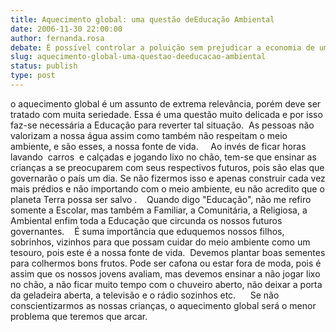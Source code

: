 ```yaml
---
title: Aquecimento global: uma questão deEducação Ambiental
date: 2006-11-30 22:00:00
author: fernanda.rosa
debate: É possível controlar a poluição sem prejudicar a economia de um país?
slug: aquecimento-global-uma-questao-deeducacao-ambiental
status: publish 
type: post
---
```


o aquecimento global é um assunto de extrema relevância, porém deve ser tratado com muita seriedade. Essa é uma questão muito delicada e por isso faz-se necessária a Educação para reverter tal situação.  As pessoas não valorizam a nossa água assim como também não respeitam o meio ambiente, e são esses, a nossa fonte de vida.     Ao invés de ficar horas lavando  carros  e calçadas e jogando lixo no chão, tem-se que ensinar as crianças a se preocuparem com seus respectivos futuros, pois são elas que governarão o país um dia. Se não fizermos isso e apenas construir cada vez mais prédios e não importando com o meio ambiente, eu não acredito que o planeta Terra possa ser salvo .    Quando digo "Educação", não me refiro somente a Escolar, mas também a Familiar, a Comunitária, a Religiosa, a Ambiental enfim toda a Educação que circunda os nossos futuros governantes.    É suma importância que eduquemos nossos filhos, sobrinhos, vizinhos para que possam cuidar do meio ambiente como um tesouro, pois este é a nossa fonte de vida.  Devemos plantar boas sementes para colhermos bons frutos. Pode ser cafona ou estar fora de moda, pois é assim que os nossos jovens avaliam, mas devemos ensinar a não jogar lixo no chão, a não ficar muito tempo com o chuveiro aberto, não deixar a porta da geladeira aberta, a televisão e o rádio sozinhos etc.      Se não conscientizarmos as nossas crianças, o aquecimento global será o menor problema que teremos que arcar.
